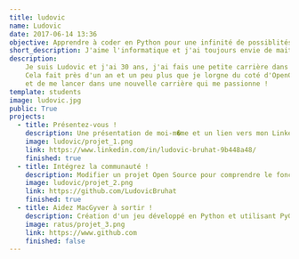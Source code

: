 ```yaml
---
title: ludovic
name: Ludovic
date: 2017-06-14 13:36
objective: Apprendre à coder en Python pour une infinité de possiblités !
short_description: J'aime l'informatique et j'ai toujours envie de maitriser d'avantage le sujet !
description:
	Je suis Ludovic et j'ai 30 ans, j'ai fais une petite carrière dans le secteur de l'imprimerie en tant que graphiste metteur en page mais cela ne me convenait pas.
	Cela fait près d'un an et un peu plus que je lorgne du coté d'OpenClassroom pour y suivre une formation, et je suis absolument ravi d'avoir su me donner les moyens de commencer
	et de me lancer dans une nouvelle carrière qui me passionne !
template: students
image: ludovic.jpg
public: True
projects:
  - title: Présentez-vous !
    description: Une présentation de moi-m�me et un lien vers mon LinkedIn.
    image: ludovic/projet_1.png
    link: https://www.linkedin.com/in/ludovic-bruhat-9b448a48/
    finished: true
  - title: Intégrez la communauté !
    description: Modifier un projet Open Source pour comprendre le fonctionnement de Git, de Github et des pull requests.
    image: ludovic/projet_2.png
    link: https://github.com/LudovicBruhat
    finished: true
  - title: Aidez MacGyver à sortir !
    description: Création d'un jeu développé en Python et utilisant PyGame.
    image: ratus/projet_3.png
    link: https://www.github.com
    finished: false
---
```

